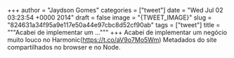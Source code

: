
+++
author = "Jaydson Gomes"
categories = ["tweet"]
date = "Wed Jul 02 03:23:54 +0000 2014"
draft = false
image = "{TWEET_IMAGE}"
slug = "824631a34f95a9e117e50a44e97cbc8d52cf90ab"
tags = ["tweet"]
title = """Acabei de implementar um ..."""
+++
Acabei de implementar um negócio muito louco no Harmonic(https://t.co/aV9o7Mo5Wm) Metadados do site compartilhados no browser e no Node.
